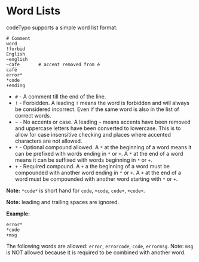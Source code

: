 # Word Lists

codeTypo supports a simple word list format.

```
# Comment
word
!forbid
English
~english
~cafe       # accent removed from é
café
error*
*code
+ending
```

- `#` - A comment till the end of the line.
- `!` - Forbidden. A leading `!` means the word is forbidden and will always be considered incorrect. Even if the same word is also in the list of correct words.
- `~` - No accents or case. A leading `~` means accents have been removed and uppercase letters have been converted to lowercase. This is to allow for case insensitive checking and places where accented characters are not allowed.
- `*` - Optional compound allowed. A `*` at the beginning of a word means it can be prefixed with words ending in `*` or `+`.
  A `*` at the end of a word means it can be suffixed with words beginning in `*` or `+`.
- `+` - Required compound. A `+` a the beginning of a word must be compounded with another word ending in `*` or `+`.
  A `+` at the end of a word must be compounded with another word starting with `*` or `+`.

**Note:** `*code*` is short hand for `code`, `+code`, `code+`, `+code+`.

**Note:** leading and trailing spaces are ignored.

**Example:**

```
error*
*code
+msg
```

The following words are allowed: `error`, `errorcode`, `code`, `errormsg`. Note: `msg` is NOT allowed because it is required to be combined with another word.

<!---
codetypo:ignore errorcode errormsg
-->
